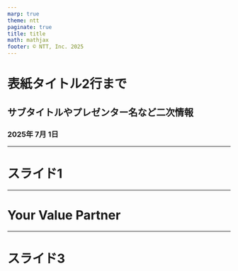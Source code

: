 ```yaml
---
marp: true
theme: ntt
paginate: true
title: title
math: mathjax
footer: © NTT, Inc. 2025
---
```


<!--class: title-->

# 表紙タイトル2行まで

## サブタイトルやプレゼンター名など二次情報

### 2025年 7月 1日

<!-- カンペ -->

---

<!--class: slide-->

# スライド1

---

<!--class: last-->

# Your Value Partner

---

<!--class: slide-->

# スライド3
